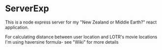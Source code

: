 # ServerExp
This is a node express server for my "New Zealand or Middle Earth?" react application.

For calculating distance between user location and LOTR's movie locations I'm using haversine formula- see "Wiki" for more details
